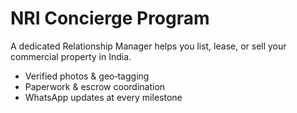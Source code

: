
# NRI Concierge Program
A dedicated Relationship Manager helps you list, lease, or sell your commercial property in India.

- Verified photos & geo‑tagging
- Paperwork & escrow coordination
- WhatsApp updates at every milestone

